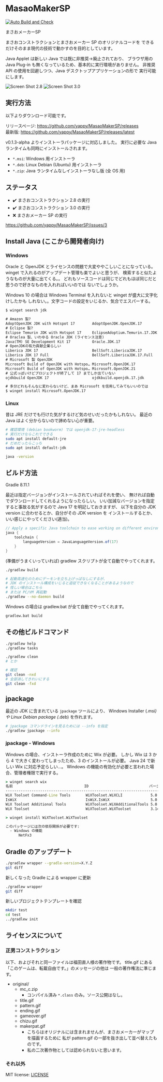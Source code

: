 # MasaoMakerSP

[![Auto Build and Check](https://github.com/yappy/MasaoMakerSP/actions/workflows/build.yml/badge.svg)](https://github.com/yappy/MasaoMakerSP/actions/workflows/build.yml)

まさおメーカーSP

まさおコンストラクションとまさおメーカー SP のオリジナルコードを
できるだけそのまま現代の技術で動かすのを目的としています。

Java Applet は新しい Java では既に非推奨→廃止されており、
ブラウザ用の Java Plug-in も無くなっているため、基本的に実行環境がありません。
非推奨 API の使用を回避しつつ、Java デスクトップアプリケーションの形で
実行可能にします。

![Screen Shot 2.8](ss2.png)
![Screen Shot 3.0](ss3.png)

## 実行方法

以下よりダウンロード可能です。

リリースページ: <https://github.com/yappy/MasaoMakerSP/releases> \
最新版: <https://github.com/yappy/MasaoMakerSP/releases/latest>

v0.1.3-alpha よりインストーラパッケージに対応しました。
実行に必要な Java ランタイムも同時にインストールされます。

* `*.msi`: Windows 用インストーラ
* `*.deb`: Linux Debian (Ubuntu) 用インストーラ
* `*.zip`: Java ランタイムなしインストーラなし版 (全 OS 用)

## ステータス

* :heavy_check_mark: まさおコンストラクション 2.8 の実行
* :heavy_check_mark: まさおコンストラクション 3.0 の実行
* :x: まさおメーカー SP の実行

<https://github.com/yappy/MasaoMakerSP/issues/3>

## Install Java (ここから開発者向け)

### Windows

Oracle と OpenJDK とライセンスの問題で大変ややこしいことになっている。
winget で入れるのがアップデート管理も楽でよいと思うが、
検索すると似たようなものが大量に出てくる。。
どれもソースコードは同じでどれもほぼ同じだと思うので好きなものを入れればいいのでは
ないでしょうか。

Windows 10 の場合は Windows Terminal を入れないと winget が盛大に文字化けしたかも
しれない。。文字コードの設定をいじるか、気合でエスパーする。

```txt
$ winget search jdk

# Amazon 製?
AdoptOpenJDK JDK with Hotspot 17        AdoptOpenJDK.OpenJDK.17        17.0.0.20  Tag: jdk winget
# Eclipse 製?
Eclipse Temurin JDK with Hotspot 17     EclipseAdoptium.Temurin.17.JDK 17.0.13.11 Tag: jdk winget
# Oraclea 製、いわゆる Oracle JDK (ライセンス注意)
Java(TM) SE Development Kit 17          Oracle.JDK.17                  17.0.12.0  Tag: jdk winget
# OpenJDKの有力貢献企業らしい
Liberica JDK 17                         BellSoft.LibericaJDK.17        17.0.13.12          winget
Liberica JDK 17 Full                    BellSoft.LibericaJDK.17.Full   17.0.13.12          winget
# Microsoft 製 OpenJDK
Microsoft Build of OpenJDK with Hotspo… Microsoft.OpenJDK.17           17.0.13.11          winget
Microsoft Build of OpenJDK with Hotspo… Microsoft.OpenJDK.21           21.0.5.11           winget
# 公式っぽいけどプロジェクトが終了して 17 までしか出ていない
ojdkbuild OpenJDK 17                    ojdkbuild.openjdk.17.jdk       17.0030.6…          winget

# 多分どれもそんなに変わらないけど、まあ Microsoft を信用してみてもいいのでは
$ winget install Microsoft.OpenJDK.17
```

### Linux

昔は JRE だけでも行けた気がするけど気のせいだったかもしれない。
最近の Java はよく分からないので諦めない心が重要。

```sh
# 確認環境 (debian bookworm) では openjdk-17-jre-headless
# 実行だけならこれでできる
sudo apt install default-jre
# だめだったらこっち
sudo apt install default-jdk

java -version
```

## ビルド方法

Gradle 8.11.1

最近は指定バージョンがインストールされていればそれを使い、
無ければ自動でダウンロードしてくれるようになったらしい。
いい加減なバージョンを指定すると事故る気がするので Java 17 を明記しておきますが、
以下を自分の JDK version に合わせるとか、自分がその JDK version を
インストールするとか、いい感じにやってください(適当)。

```groovy
// Apply a specific Java toolchain to ease working on different environments.
java {
    toolchain {
        languageVersion = JavaLanguageVersion.of(17)
    }
}
```

(準備がうまくいっていれば) gradlew スクリプトが全て自動でやってくれます。

```sh
./gradlew build

# 起動高速化のためにデーモンを立ち上げっぱなしにするが、
# JDK のインストール構成をいじると追従できなくなることがあるようなので
# 怪しい場合はこちら
# または PC/VM 再起動
./gradlew --no-daemon build
```

Windows の場合は gradlew.bat が全て自動でやってくれます。

```bat
gradlew.bat build
```

## その他ビルドコマンド

```sh
./gradlew help
./gradlew tasks

./gradlew clean
# とか
```

```sh
# 確認
git clean -nxd
# 全部消してきれいにする
git clean -fxd
```

## jpackage

最近の JDK に含まれている `jpackage` ツールにより、
Windows Installer (*.msi) や Linux Debian package (*.deb) を作れます。

```sh
# jpackage コマンドラインを見るためには --info を指定
./gradlew jpackage --info
```

### jpackage - Windows

Windows の場合、インストーラ作成のために Wix が必要。
しかし Wix は 3 から 4 で大きく変わってしまったため、3 のインストールが必要。
Java 24 で新しい Wix に対応予定らしい…。
Windows の機能の有効化が必要と言われた場合、管理者権限で実行する。

```bat
> winget search wix
名前                                 ID                            バージョン  一致               ソース
--------------------------------------------------------------------------------------------------------
WiX Toolset Command-Line Tools       WiXToolset.WiXCLI             5.0.2.0     Command: wix       winget
IsWiX                                IsWiX.IsWiX                   5.0.53.0    Tag: wix           winget
WiX Toolset Additional Tools         WiXToolset.WiXAdditionalTools 5.0.2       Tag: wix           winget
WiX Toolset                          WiXToolset.WiXToolset         3.14.1.8722 Tag: wix           winget

> winget install WiXToolset.WiXToolset

このパッケージには次の依存関係が必要です:
  - Windows の機能
      NetFx3
```

## Gradle のアップデート

```sh
./gradlew wrapper --gradle-version=X.Y.Z
git diff
```

新しくなった Gradle による wrapper に更新

```sh
./gradlew wrapper
git diff
```

新しいプロジェクトテンプレートを確認

```sh
mkdir test
cd test
../gradlew init
```

## ライセンスについて

### 正男コンストラクション

以下、およびそれと同一ファイルは福田直人様の著作物です。
title.gif にある「このゲームは、転載自由です。」のメッセージの他は
一般の著作権法に準じます。

* original/
  * mc_c.zip
    * コンパイル済み `*.class` のみ。ソース公開はなし。
  * title.gif
  * pattern.gif
  * ending.gif
  * gameover.gif
  * chizu.gif
  * makerpat.gif
    * こちらはオリジナルには含まれませんが、まさおメーカーがマップを描画するために
      私が pattern.gif の一部を抜き出して並べ替えたものです。
    * 私の二次著作物としては認められないと思います。

### それ以外

MIT license: [LICENSE](./LICENSE)

